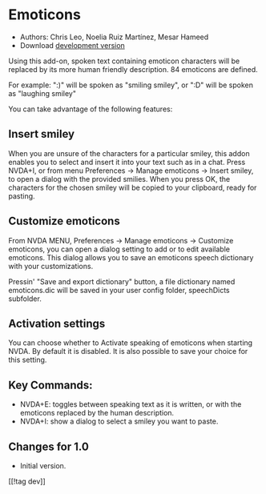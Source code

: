 # Emoticons #

* Authors: Chris Leo, Noelia Ruiz Martínez, Mesar Hameed
* Download [development version][1]

Using this add-on, spoken text containing emoticon characters will be replaced by its more human friendly description.
84 emoticons are defined.

For example: ":)" will be spoken as "smiling smiley", or ":D" will be spoken as "laughing smiley"

You can take advantage of the following features:

## Insert smiley ##

When you are unsure of the characters for a particular smiley, this addon enables you to select and insert it into your text such as in a chat.
Press NVDA+I, or from menu Preferences -> Manage emoticons -> Insert smiley, to open a dialog 
with the provided smilies.
When you press OK, the characters for the chosen smiley will be copied to your clipboard, ready for pasting.


## Customize emoticons ##

From NVDA MENU, Preferences -> Manage emoticons -> Customize emoticons, you can open a dialog setting to add or to edit available emoticons.
This dialog allows you to save an emoticons speech  dictionary  with your customizations.

Pressin' "Save and export dictionary" button, a file dictionary named emoticons.dic will be saved in your user config folder, speechDicts subfolder.


## Activation settings ##

You can choose whether to Activate speaking of emoticons when starting NVDA. By default it is disabled.
It is also possible to save your choice for this setting.

## Key Commands: ##

*	NVDA+E: toggles between speaking text as it is written, or with the emoticons replaced by the human description.
*	NVDA+I: show a dialog to select a smiley you want to paste.

## Changes for 1.0 ##

* Initial version.
 
[[!tag dev]]

[1]: http://addons.nvda-project.org/files/get.php?file=emo-dev
